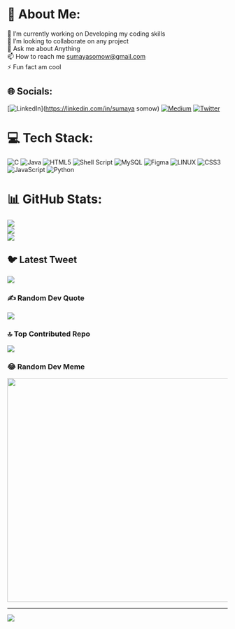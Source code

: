 # 💫 About Me:
🔭 I’m currently working on Developing my coding skills<br>👯 I’m looking to collaborate on any project<br>💬 Ask me about Anything<br>📫 How to reach me sumayasomow@gmail.com<br>⚡ Fun fact am cool


## 🌐 Socials:
[![LinkedIn](https://img.shields.io/badge/LinkedIn-%230077B5.svg?logo=linkedin&logoColor=white)](https://linkedin.com/in/sumaya somow) [![Medium](https://img.shields.io/badge/Medium-12100E?logo=medium&logoColor=white)](https://medium.com/@sumayasomow) [![Twitter](https://img.shields.io/badge/Twitter-%231DA1F2.svg?logo=Twitter&logoColor=white)](https://twitter.com/ibnatumaya) 

# 💻 Tech Stack:
![C](https://img.shields.io/badge/c-%2300599C.svg?style=for-the-badge&logo=c&logoColor=white) ![Java](https://img.shields.io/badge/java-%23ED8B00.svg?style=for-the-badge&logo=java&logoColor=white) ![HTML5](https://img.shields.io/badge/html5-%23E34F26.svg?style=for-the-badge&logo=html5&logoColor=white) ![Shell Script](https://img.shields.io/badge/shell_script-%23121011.svg?style=for-the-badge&logo=gnu-bash&logoColor=white) ![MySQL](https://img.shields.io/badge/mysql-%2300f.svg?style=for-the-badge&logo=mysql&logoColor=white) 	![Figma](https://img.shields.io/badge/figma-%23F24E1E.svg?style=for-the-badge&logo=figma&logoColor=white) ![LINUX](https://img.shields.io/badge/Linux-FCC624?style=for-the-badge&logo=linux&logoColor=black) ![CSS3](https://img.shields.io/badge/css3-%231572B6.svg?style=for-the-badge&logo=css3&logoColor=white) ![JavaScript](https://img.shields.io/badge/javascript-%23323330.svg?style=for-the-badge&logo=javascript&logoColor=%23F7DF1E) ![Python](https://img.shields.io/badge/python-3670A0?style=for-the-badge&logo=python&logoColor=ffdd54)
# 📊 GitHub Stats:
![](https://github-readme-stats.vercel.app/api?username=Sumshi&theme=radical&hide_border=true&include_all_commits=true&count_private=false)<br/>
![](https://github-readme-streak-stats.herokuapp.com/?user=Sumshi&theme=radical&hide_border=true)<br/>
![](https://github-readme-stats.vercel.app/api/top-langs/?username=Sumshi&theme=radical&hide_border=true&include_all_commits=true&count_private=false&layout=compact)

## 🐦 Latest Tweet
[![](https://gtce.itsvg.in/api?username=ibnatumaya)](https://github.com/VishwaGauravIn/github-twitter-card-embed)

### ✍️ Random Dev Quote
![](https://quotes-github-readme.vercel.app/api?type=horizontal&theme=radical)

### 🔝 Top Contributed Repo
![](https://github-contributor-stats.vercel.app/api?username=Sumshi&limit=5&theme=radical&combine_all_yearly_contributions=true)

### 😂 Random Dev Meme
<img src="https://rm.up.railway.app/" width="512px"/>

---
[![](https://visitcount.itsvg.in/api?id=Sumshi&icon=0&color=0)](https://visitcount.itsvg.in)

<!-- Proudly created with GPRM ( https://gprm.itsvg.in ) -->
